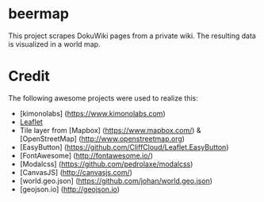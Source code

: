 # beermap

This project scrapes DokuWiki pages from a private wiki. The resulting data is visualized in a world map.

# Credit
The following awesome projects were used to realize this:
* [kimonolabs] (https://www.kimonolabs.com)
* [Leaflet](http://leafletjs.com/)
* Tile layer from [Mapbox] (https://www.mapbox.com/) & [OpenStreetMap] (http://www.openstreetmap.org)
* [EasyButton] (https://github.com/CliffCloud/Leaflet.EasyButton)
* [FontAwesome] (http://fontawesome.io/)
* [Modalcss] (https://github.com/pedrolaxe/modalcss)
* [CanvasJS] (http://canvasjs.com/)
* [world.geo.json] (https://github.com/johan/world.geo.json)
* [geojson.io] (http://geojson.io)
